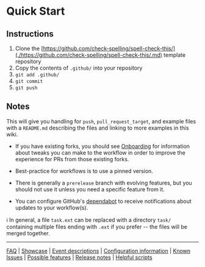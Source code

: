 # Quick Start

## Instructions

1. Clone the [https://github.com/check-spelling/spell-check-this/](./https://github.com/check-spelling/spell-check-this/.md) template repository
2. Copy the contents of `.github/` into your repository
3. `git add .github/`
4. `git commit`
5. `git push`

## Notes

This will give you handling for `push`, `pull_request_target`, and example files with a `README.md` describing the files and linking to more examples in this wiki.

* If you have existing forks, you should see [Onboarding](Onboarding.md) for information about tweaks you can make to the workflow in order to improve the experience for PRs from those existing forks.

* Best-practice for workflows is to use a pinned version.

* There is generally a `prerelease` branch with evolving features,
  but you should not use it unless you need a specific feature from it.

* You can configure GitHub's 
  [dependabot](https://docs.github.com/en/github/administering-a-repository/keeping-your-dependencies-updated-automatically)
  to receive notifications about updates to your workflow(s).

ℹ️ In general, a file `task.ext` can be replaced with a directory `task/`
  containing multiple files ending with `.ext` if you prefer --
  the files will be merged together.

---
[FAQ](FAQ.md) | [Showcase](Showcase.md) | [Event descriptions](Event-descriptions.md) | [Configuration information](Configuration-information.md) | [Known Issues](Known-Issues.md) | [Possible features](Possible-features.md) | [Release notes](Release-notes.md) | [Helpful scripts](Helpful-scripts.md)
